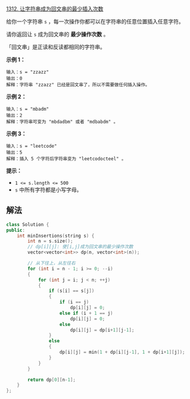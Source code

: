 [1312. 让字符串成为回文串的最少插入次数](https://leetcode.cn/problems/minimum-insertion-steps-to-make-a-string-palindrome/)

给你一个字符串 `s` ，每一次操作你都可以在字符串的任意位置插入任意字符。

请你返回让 `s` 成为回文串的 **最少操作次数** 。

「回文串」是正读和反读都相同的字符串。

 

**示例 1：**

```
输入：s = "zzazz"
输出：0
解释：字符串 "zzazz" 已经是回文串了，所以不需要做任何插入操作。
```

**示例 2：**

```
输入：s = "mbadm"
输出：2
解释：字符串可变为 "mbdadbm" 或者 "mdbabdm" 。
```

**示例 3：**

```
输入：s = "leetcode"
输出：5
解释：插入 5 个字符后字符串变为 "leetcodocteel" 。
```

 

**提示：**

- `1 <= s.length <= 500`
- `s` 中所有字符都是小写字母。



## 解法

```cc
class Solution {
public:
    int minInsertions(string s) {
        int n = s.size();
        // dp[i][j]: 使[i,j]成为回文串的最少操作次数
        vector<vector<int>> dp(n, vector<int>(n));

        // 从下往上，从左往右
        for (int i = n - 1; i >= 0; --i)
        {
            for (int j = i; j < n; ++j)
            {
                if (s[i] == s[j])
                {   
                    if (i == j) 
                        dp[i][j] = 0;
                    else if (i + 1 == j) 
                        dp[i][j] = 0;
                    else 
                        dp[i][j] = dp[i+1][j-1];
                }
                else
                {
                    dp[i][j] = min(1 + dp[i][j-1], 1 + dp[i+1][j]);
                }
            }
        }

        return dp[0][n-1];
    }
};
```

